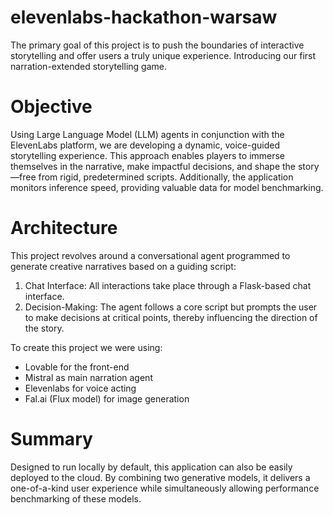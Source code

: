 # elevenlabs-hackathon-warsaw

The primary goal of this project is to push the boundaries of interactive storytelling and offer users a truly unique experience. Introducing our first narration-extended storytelling game.

# Objective

Using Large Language Model (LLM) agents in conjunction with the ElevenLabs platform, we are developing a dynamic, voice-guided storytelling experience. This approach enables players to immerse themselves in the narrative, make impactful decisions, and shape the story—free from rigid, predetermined scripts. Additionally, the application monitors inference speed, providing valuable data for model benchmarking.

# Architecture

This project revolves around a conversational agent programmed to generate creative narratives based on a guiding script:

1. Chat Interface: All interactions take place through a Flask-based chat interface.
2. Decision-Making: The agent follows a core script but prompts the user to make decisions at critical points, thereby influencing the direction of the story.

To create this project we were using:
- Lovable for the front-end
- Mistral as main narration agent
- Elevenlabs for voice acting
- Fal.ai (Flux model) for image generation

# Summary

Designed to run locally by default, this application can also be easily deployed to the cloud. By combining two generative models, it delivers a one-of-a-kind user experience while simultaneously allowing performance benchmarking of these models.